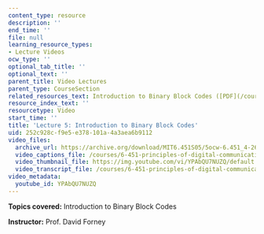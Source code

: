 ```yaml
---
content_type: resource
description: ''
end_time: ''
file: null
learning_resource_types:
- Lecture Videos
ocw_type: ''
optional_tab_title: ''
optional_text: ''
parent_title: Video Lectures
parent_type: CourseSection
related_resources_text: Introduction to Binary Block Codes ([PDF](/courses/6-451-principles-of-digital-communication-ii-spring-2005/resources/chap6))
resource_index_text: ''
resourcetype: Video
start_time: ''
title: 'Lecture 5: Introduction to Binary Block Codes'
uid: 252c928c-f9e5-e378-101a-4a3aea6b9112
video_files:
  archive_url: https://archive.org/download/MIT6.451S05/5ocw-6.451_4-261-16feb2005-220k.mp4
  video_captions_file: /courses/6-451-principles-of-digital-communication-ii-spring-2005/c7431aa76d2850a0b316e76c43b2a349_YPAbQU7NUZQ.vtt
  video_thumbnail_file: https://img.youtube.com/vi/YPAbQU7NUZQ/default.jpg
  video_transcript_file: /courses/6-451-principles-of-digital-communication-ii-spring-2005/ae35b1fe12361b4ff478fa5d61d917d6_YPAbQU7NUZQ.pdf
video_metadata:
  youtube_id: YPAbQU7NUZQ
---
```


**Topics covered:** Introduction to Binary Block Codes

**Instructor:** Prof. David Forney



